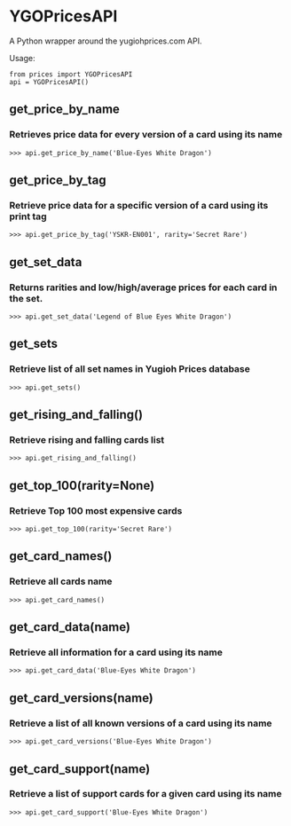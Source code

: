 # YGOPricesAPI

A Python wrapper around the yugiohprices.com API.

Usage:

```
from prices import YGOPricesAPI
api = YGOPricesAPI()
```

## get_price_by_name

### Retrieves price data for every version of a card using its name
```
>>> api.get_price_by_name('Blue-Eyes White Dragon')
```

## get_price_by_tag

### Retrieve price data for a specific version of a card using its print tag
```
>>> api.get_price_by_tag('YSKR-EN001', rarity='Secret Rare')
```

## get_set_data

### Returns rarities and low/high/average prices for each card in the set.
```
>>> api.get_set_data('Legend of Blue Eyes White Dragon')
```

## get_sets

### Retrieve list of all set names in Yugioh Prices database
```
>>> api.get_sets()
```
        
## get_rising_and_falling()

### Retrieve rising and falling cards list
```
>>> api.get_rising_and_falling()
```
        
## get_top_100(rarity=None)

### Retrieve Top 100 most expensive cards
```
>>> api.get_top_100(rarity='Secret Rare')
```
        
## get_card_names()

### Retrieve all cards name
```
>>> api.get_card_names()
```
        
## get_card_data(name)

### Retrieve all information for a card using its name
```
>>> api.get_card_data('Blue-Eyes White Dragon')
```
        
## get_card_versions(name)

### Retrieve a list of all known versions of a card using its name
```
>>> api.get_card_versions('Blue-Eyes White Dragon')
```
        
## get_card_support(name)

### Retrieve a list of support cards for a given card using its name
```
>>> api.get_card_support('Blue-Eyes White Dragon')
```
